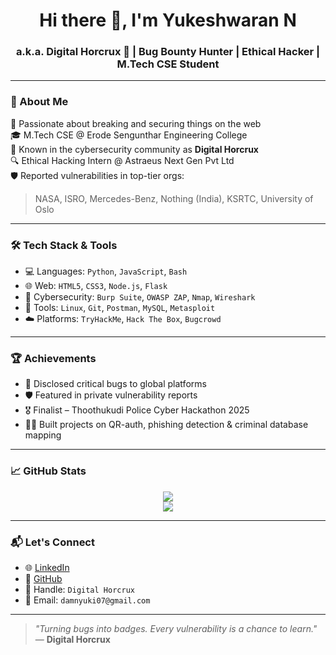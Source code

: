 <h1 align="center">Hi there 👋, I'm Yukeshwaran N</h1>
<h3 align="center">a.k.a. <b>Digital Horcrux</b> 🧠 | Bug Bounty Hunter | Ethical Hacker | M.Tech CSE Student</h3>

---

### 🔐 About Me
🚀 Passionate about breaking and securing things on the web  
🎓 M.Tech CSE @ Erode Sengunthar Engineering College  
🧠 Known in the cybersecurity community as **Digital Horcrux**  
🔍 Ethical Hacking Intern @ Astraeus Next Gen Pvt Ltd  
🛡️ Reported vulnerabilities in top-tier orgs:  
> NASA, ISRO, Mercedes-Benz, Nothing (India), KSRTC, University of Oslo

---

### 🛠️ Tech Stack & Tools

- 💻 Languages: `Python`, `JavaScript`, `Bash`
- 🌐 Web: `HTML5`, `CSS3`, `Node.js`, `Flask`
- 🔐 Cybersecurity: `Burp Suite`, `OWASP ZAP`, `Nmap`, `Wireshark`
- 🧰 Tools: `Linux`, `Git`, `Postman`, `MySQL`, `Metasploit`
- ☁️ Platforms: `TryHackMe`, `Hack The Box`, `Bugcrowd`

---

### 🏆 Achievements

- 🏅 Disclosed critical bugs to global platforms
- 🛡️ Featured in private vulnerability reports
- 🎖️ Finalist – Thoothukudi Police Cyber Hackathon 2025
- 👨‍💻 Built projects on QR-auth, phishing detection & criminal database mapping

---

### 📈 GitHub Stats

<p align="center">
  <img src="https://github-readme-stats.vercel.app/api?username=yukesh-yukii&show_icons=true&theme=radical" />
  <br>
  <img src="https://github-readme-stats.vercel.app/api/top-langs/?username=yukesh-yukii&layout=compact&theme=radical" />
</p>

---

### 📬 Let's Connect

- 🌐 [LinkedIn](https://www.linkedin.com/in/yukeshwaran-n/)
- 🐙 [GitHub](https://github.com/yukesh-yukii)
- 🧠 Handle: `Digital Horcrux`
- 📧 Email: `damnyuki07@gmail.com`

---

> _"Turning bugs into badges. Every vulnerability is a chance to learn."_  
> — **Digital Horcrux**

